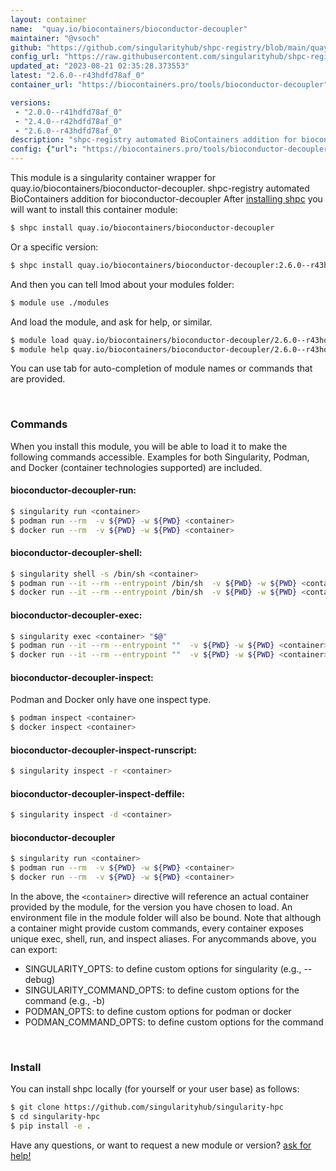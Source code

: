 ```yaml
---
layout: container
name:  "quay.io/biocontainers/bioconductor-decoupler"
maintainer: "@vsoch"
github: "https://github.com/singularityhub/shpc-registry/blob/main/quay.io/biocontainers/bioconductor-decoupler/container.yaml"
config_url: "https://raw.githubusercontent.com/singularityhub/shpc-registry/main/quay.io/biocontainers/bioconductor-decoupler/container.yaml"
updated_at: "2023-08-21 02:35:28.373553"
latest: "2.6.0--r43hdfd78af_0"
container_url: "https://biocontainers.pro/tools/bioconductor-decoupler"

versions:
 - "2.0.0--r41hdfd78af_0"
 - "2.4.0--r42hdfd78af_0"
 - "2.6.0--r43hdfd78af_0"
description: "shpc-registry automated BioContainers addition for bioconductor-decoupler"
config: {"url": "https://biocontainers.pro/tools/bioconductor-decoupler", "maintainer": "@vsoch", "description": "shpc-registry automated BioContainers addition for bioconductor-decoupler", "latest": {"2.6.0--r43hdfd78af_0": "sha256:7b6e4d294417f88db1c8d4fe1ac8cd3b37b77ef7ed9ee32d089223b7546cb805"}, "tags": {"2.0.0--r41hdfd78af_0": "sha256:6dc9144e875c77817fa3285a3c409ac022b09d81d717a4c4fcf423b35b560cba", "2.4.0--r42hdfd78af_0": "sha256:f8a22397be4a58d350edf348c47d2e9aaa1ce4af99c5b0fd54a83bda0ab21cff", "2.6.0--r43hdfd78af_0": "sha256:7b6e4d294417f88db1c8d4fe1ac8cd3b37b77ef7ed9ee32d089223b7546cb805"}, "docker": "quay.io/biocontainers/bioconductor-decoupler"}
---
```


This module is a singularity container wrapper for quay.io/biocontainers/bioconductor-decoupler.
shpc-registry automated BioContainers addition for bioconductor-decoupler
After [installing shpc](#install) you will want to install this container module:


```bash
$ shpc install quay.io/biocontainers/bioconductor-decoupler
```

Or a specific version:

```bash
$ shpc install quay.io/biocontainers/bioconductor-decoupler:2.6.0--r43hdfd78af_0
```

And then you can tell lmod about your modules folder:

```bash
$ module use ./modules
```

And load the module, and ask for help, or similar.

```bash
$ module load quay.io/biocontainers/bioconductor-decoupler/2.6.0--r43hdfd78af_0
$ module help quay.io/biocontainers/bioconductor-decoupler/2.6.0--r43hdfd78af_0
```

You can use tab for auto-completion of module names or commands that are provided.

<br>

### Commands

When you install this module, you will be able to load it to make the following commands accessible.
Examples for both Singularity, Podman, and Docker (container technologies supported) are included.

#### bioconductor-decoupler-run:

```bash
$ singularity run <container>
$ podman run --rm  -v ${PWD} -w ${PWD} <container>
$ docker run --rm  -v ${PWD} -w ${PWD} <container>
```

#### bioconductor-decoupler-shell:

```bash
$ singularity shell -s /bin/sh <container>
$ podman run --it --rm --entrypoint /bin/sh  -v ${PWD} -w ${PWD} <container>
$ docker run --it --rm --entrypoint /bin/sh  -v ${PWD} -w ${PWD} <container>
```

#### bioconductor-decoupler-exec:

```bash
$ singularity exec <container> "$@"
$ podman run --it --rm --entrypoint ""  -v ${PWD} -w ${PWD} <container> "$@"
$ docker run --it --rm --entrypoint ""  -v ${PWD} -w ${PWD} <container> "$@"
```

#### bioconductor-decoupler-inspect:

Podman and Docker only have one inspect type.

```bash
$ podman inspect <container>
$ docker inspect <container>
```

#### bioconductor-decoupler-inspect-runscript:

```bash
$ singularity inspect -r <container>
```

#### bioconductor-decoupler-inspect-deffile:

```bash
$ singularity inspect -d <container>
```



#### bioconductor-decoupler

```bash
$ singularity run <container>
$ podman run --rm  -v ${PWD} -w ${PWD} <container>
$ docker run --rm  -v ${PWD} -w ${PWD} <container>
```


In the above, the `<container>` directive will reference an actual container provided
by the module, for the version you have chosen to load. An environment file in the
module folder will also be bound. Note that although a container
might provide custom commands, every container exposes unique exec, shell, run, and
inspect aliases. For anycommands above, you can export:

 - SINGULARITY_OPTS: to define custom options for singularity (e.g., --debug)
 - SINGULARITY_COMMAND_OPTS: to define custom options for the command (e.g., -b)
 - PODMAN_OPTS: to define custom options for podman or docker
 - PODMAN_COMMAND_OPTS: to define custom options for the command

<br>

### Install

You can install shpc locally (for yourself or your user base) as follows:

```bash
$ git clone https://github.com/singularityhub/singularity-hpc
$ cd singularity-hpc
$ pip install -e .
```

Have any questions, or want to request a new module or version? [ask for help!](https://github.com/singularityhub/singularity-hpc/issues)